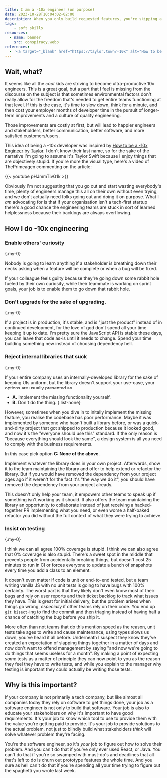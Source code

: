 ```yaml
---
title: I am a -10x engineer (on purpose)
date: 2023-10-28T10:04:02+02:00
description: When you only build requested features, you're skipping a crucial aspect of software engineering.
tags:
    - soft skills
resources:
  - name: banner
    src: conspiracy.webp
references:
  - '<a target="_blank" href="https://taylor.town/-10x" alt="How to be a -10x Engineer">How to be a -10x Engineer</a>'
---
```


## Wait, what?

It seems like all the _cool_ kids are striving to become ultra-productive 10x engineers. This is a great goal, but a part that I feel is missing from the discourse on the subject is that sometimes environmental factors don't really allow for the freedom that's needed to get entire teams functioning at that level. If this is the case, it's time to slow down, think for a minute, and then cost your employer months of developer time in the pursuit of longer-term improvements and a culture of quality engineering.

Those improvements are costly at first, but will lead to happier engineers and stakeholders, better communication, better software, and more satisfied customers/users.

This idea of being a -10x developer was inspired by [How to be a -10x Engineer](https://taylor.town/-10x) by [Taylor](https://taylor.town). I don't know their last name, so for the sake of the narrative I'm going to assume it's Taylor Swift because I enjoy things that are objectively stupid. If you're more the visual type, here's a video of ThePrimeagen commenting on the article:

{{< youtube pHJmmTivG1k >}}

Obviously I'm not suggesting that you go out and start wasting everybody's time, plenty of engineers manage this all on their own without even trying, and we don't actually need folks going out and doing it on purpose. What I _am_ advocating for is that if your organisation isn't a tech-first startup there's a good chance the engineering teams are stuck in sort of learned helplessness because their backlogs are always overflowing.

## How I do -10x engineering

### Enable others' curiosity
{.my-0}

Nobody is going to learn anything if a stakeholder is breathing down their necks asking when a feature will be complete or when a bug will be fixed.

If your colleague feels guilty because they're going down some rabbit hole fueled by their own curiosity, while their teammate is working on sprint goals, your job is to enable them to go down that rabbit hole.

### Don't upgrade for the sake of upgrading.
{.my-0}

If a project is in production, it's stable, and is "just the product" instead of in continued development, for the love of god don't spend all your time keeping it up to date. I'm pretty sure the JavaScript API is stable these days, you can leave that code as-is until it needs to change. Spend your time building something new instead of choosing dependency hell.

### Reject internal libraries that suck
{.my-0}

If your entire company uses an internally-developed library for the sake of keeping UIs uniform, but the library doesn't support your use-case, your options are usually presented as

- **A.** Implement the missing functionality yourself.
- **B.** Don't do the thing.
{.list-none}

However, sometimes when you dive in to initally implement the missing feature, you realise the codebase has poor performance. Maybe it was implemented by someone who hasn't built a library before, or was a quick-and-dirty project that got shipped to production because it looked good, and now it's the "everyone should use this" standard. If the only reason is "because everything should look the same", a design system is all you need to comply with the business requirements.

In this case pick option **C: None of the above**.

Implement whatever the library does in your own project. Afterwards, show it to the team maintaining the library and offer to help extend or refactor the library. But if you would have removed the dependency from your project ages ago if it weren't for the fact it's "the way we do it", you should have removed the dependency from your project already.

This doesn't only help your team, it empowers other teams to speak up if something isn't working as it should. It also offers the team maintaining the library an opportunity to collaborate instead of just receiving a hacked-together PR implementing what you need, or even worse a half-baked refactor you did without the full context of what they were trying to achieve.

### Insist on testing
{.my-0}

I think we can all agree 100% coverage is stupid. I think we can also agree that 0% coverage is also stupid. There's a sweet spot in the middle that prevents people from accidentally breaking things, but doesn't cost 25 minutes to run in CI or forces everyone to update a bunch of snapshots every time you add a class to an element. 

It doesn't even matter if code is unit or end-to-end tested, but a team writing vanilla JS with no unit tests is going to have bugs with 100% certainty. The worst part is that they likely don't even know most of their bugs and rely on user reports and their ticket backlog to track what issues they have. This is great for initial delivery, but the problem arises when things go wrong, _especially_ if other teams rely on their code. You end up `git bisect`-ing to find the commit and then triaging instead of having half a chance of catching the bug before you ship it.

More often than not teams that do this mention speed as the reason, unit tests take ages to write and cause maintenance, using types slows us down, you've heard it all before. Underneath I suspect they know they've created an expectation of slapping things together in a matter of days and now don't want to offend management by saying "and now we're going to do things that seems useless for a month". By making a point of expecting _some_ tests as a matter of principle they can now point to you as the reason they feel they have to write tests, and while you explain to the manager why testing is important they could actually be writing those tests.

## Why is this important?

If your company is not primarily a tech company, but like almost all companies today they rely on software to get things done, your job as a software engineer is not only to build that software. Your job is also to educate your stakeholders on why it's important to have good requirements. It's your job to know which tool to use to provide them with the value you're getting paid to provide. It's your job to provide solutions to the actual problem, not just to blindly build what stakeholders _think_ will solve whatever problem they're facing.

You're the software engineer, so it's _your_ job to figure out how to solve their problem. And you can't do that if you've only ever used React, or Java. You can't do that if you're so swamped with must-do's and deadlines that all that's left to do is churn out prototype features the whole time. And you sure as hell can't do that if you're spending all your time trying to figure out the spaghetti you wrote last week.
